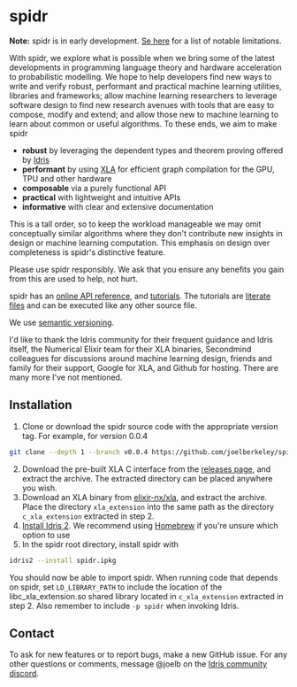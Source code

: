 # spidr

**Note:** spidr is in early development. [Se here](https://github.com/joelberkeley/spidr/labels/notable%20limitation) for a list of notable limitations.

With spidr, we explore what is possible when we bring some of the latest developments in programming language theory and hardware acceleration to probabilistic modelling. We hope to help developers find new ways to write and verify robust, performant and practical machine learning utilities, libraries and frameworks; allow machine learning researchers to leverage software design to find new research avenues with tools that are easy to compose, modify and extend; and allow those new to machine learning to learn about common or useful algorithms. To these ends, we aim to make spidr

  - **robust** by leveraging the dependent types and theorem proving offered by [Idris](https://github.com/idris-lang/Idris2)
  - **performant** by using [XLA](https://www.tensorflow.org/xla) for efficient graph compilation for the GPU, TPU and other hardware
  - **composable** via a purely functional API
  - **practical** with lightweight and intuitive APIs
  - **informative** with clear and extensive documentation

This is a tall order, so to keep the workload manageable we may omit conceptually similar algorithms where they don't contribute new insights in design or machine learning computation. This emphasis on design over completeness is spidr's distinctive feature.

Please use spidr responsibly. We ask that you ensure any benefits you gain from this are used to help, not hurt.

spidr has an [online API reference](https://joelberkeley.github.io/spidr), and [tutorials](tutorials). The tutorials are [literate files](https://idris2.readthedocs.io/en/latest/reference/literate.html) and can be executed like any other source file.

We use [semantic versioning](https://semver.org/).

I'd like to thank the Idris community for their frequent guidance and Idris itself, the Numerical Elixir team for their XLA binaries, Secondmind colleagues for discussions around machine learning design, friends and family for their support, Google for XLA, and Github for hosting. There are many more I've not mentioned.

## Installation

1. Clone or download the spidr source code with the appropriate version tag. For example, for version 0.0.4
  ```bash
  git clone --depth 1 --branch v0.0.4 https://github.com/joelberkeley/spidr.git
  ```
2. Download the pre-built XLA C interface from the [releases page](https://github.com/joelberkeley/spidr/releases), and extract the archive. The extracted directory can be placed anywhere you wish.
3. Download an XLA binary from [elixir-nx/xla](https://github.com/elixir-nx/xla/releases), and extract the archive. Place the directory `xla_extension` into the same path as the directory `c_xla_extension` extracted in step 2.
4. [Install Idris 2](https://github.com/idris-lang/Idris2/blob/main/INSTALL.md). We recommend using [Homebrew](https://brew.sh/) if you're unsure which option to use
5. In the spidr root directory, install spidr with
  ```bash
  idris2 --install spidr.ipkg
  ```
  You should now be able to import spidr. When running code that depends on spidr, set `LD_LIBRARY_PATH` to include the location of the libc_xla_extension.so shared library located in `c_xla_extension` extracted in step 2. Also remember to include `-p spidr` when invoking Idris.

## Contact

To ask for new features or to report bugs, make a new GitHub issue. For any other questions or comments, message @joelb on the [Idris community discord](https://discord.gg/YXmWC5yKYM).

